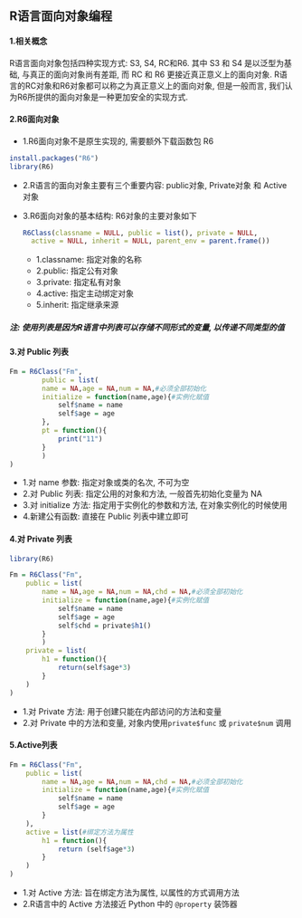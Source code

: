 ## R语言面向对象编程

#### 1.相关概念

R语言面向对象包括四种实现方式: S3, S4, RC和R6. 其中 S3 和 S4 是以泛型为基础, 与真正的面向对象尚有差距, 而 RC 和 R6 更接近真正意义上的面向对象. R语言的RC对象和R6对象都可以称之为真正意义上的面向对象, 但是一般而言, 我们认为R6所提供的面向对象是一种更加安全的实现方式.

#### 2.R6面向对象

- 1.R6面向对象不是原生实现的, 需要额外下载函数包 R6

```R
install.packages("R6")
library(R6)
```

- 2.R语言的面向对象主要有三个重要内容: public对象, Private对象 和 Active对象

- 3.R6面向对象的基本结构: R6对象的主要对象如下

    ```R
    R6Class(classname = NULL, public = list(), private = NULL,
      active = NULL, inherit = NULL, parent_env = parent.frame())
    ```
    - 1.classname: 指定对象的名称
    - 2.public: 指定公有对象
    - 3.private: 指定私有对象
    - 4.active: 指定主动绑定对象
    - 5.inherit: 指定继承来源

##### 注: 使用列表是因为R语言中列表可以存储不同形式的变量, 以传递不同类型的值

#### 3.对 Public 列表

```R
Fm = R6Class("Fm",
		public = list(
		name = NA,age = NA,num = NA,#必须全部初始化
		initialize = function(name,age){#实例化赋值
			self$name = name
			self$age = age
		},
        pt = function(){
        	print("11")
        }    
        )
)
```

- 1.对 name 参数: 指定对象或类的名次, 不可为空
- 2.对 Public 列表: 指定公用的对象和方法, 一般首先初始化变量为 NA 
- 3.对 initialize 方法: 指定用于实例化的参数和方法, 在对象实例化的时候使用
- 4.新建公有函数: 直接在 Public 列表中建立即可

#### 4.对 Private 列表

```R
library(R6)

Fm = R6Class("Fm",
	public = list(
		name = NA,age = NA,num = NA,chd = NA,#必须全部初始化
		initialize = function(name,age){#实例化赋值
			self$name = name
			self$age = age
            self$chd = private$h1()
		}
        )
    private = list(
		h1 = function(){
			return(self$age*3)
		}
	)
)
```

- 1.对 Private 方法: 用于创建只能在内部访问的方法和变量
- 2.对 Private 中的方法和变量, 对象内使用`private$func` 或 `private$num` 调用

#### 5.Active列表

```R
Fm = R6Class("Fm",
	public = list(
		name = NA,age = NA,num = NA,chd = NA,#必须全部初始化
		initialize = function(name,age){#实例化赋值
			self$name = name
			self$age = age
		}
	),
	active = list(#绑定方法为属性
		h1 = function(){
			return (self$age*3)
		}
	)
)
```

- 1.对 Active 方法: 旨在绑定方法为属性, 以属性的方式调用方法
- 2.R语言中的 Active 方法接近 Python 中的 `@property` 装饰器


